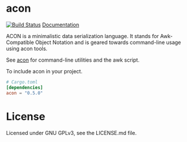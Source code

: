 # acon #

[![Build Status](https://travis-ci.org/BourgondAries/acon-rs.svg?branch=master)](https://travis-ci.org/BourgondAries/acon-rs)
[Documentation](http://acon.stravers.net/acon)

ACON is a minimalistic data serialization language. It stands for Awk-Compatible Object Notation and is geared towards command-line usage using acon tools.

See [acon](https://github.com/BourgondAries/acon) for command-line utilities and the awk script.


To include acon in your project.

```toml
# Cargo.toml
[dependencies]
acon = "0.5.0"
```

# License #
Licensed under GNU GPLv3, see the LICENSE.md file.
